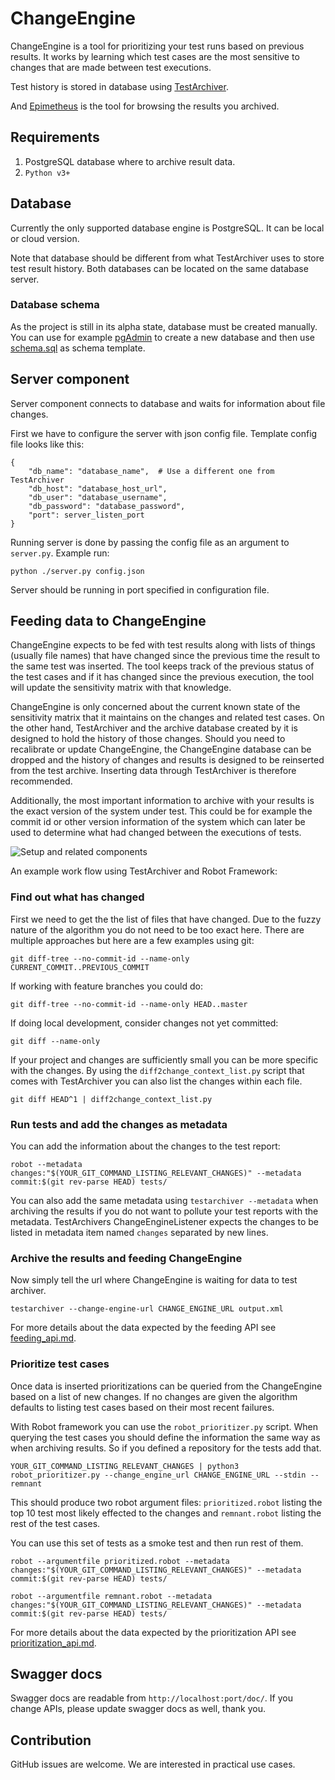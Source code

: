# ChangeEngine

ChangeEngine is a tool for prioritizing your test runs based on previous results. It works by learning which test cases are the most sensitive to changes that are made between test executions.

Test history is stored in database using [TestArchiver](https://github.com/salabs/TestArchiver).

And [Epimetheus](https://github.com/salabs/Epimetheus) is the tool for browsing the results you archived.

## Requirements

1) PostgreSQL database where to archive result data.
2) `Python v3+`

## Database

Currently the only supported database engine is PostgreSQL. It can be local or cloud version.

Note that database should be different from what TestArchiver uses to store test result history. Both databases can be located on the same database server.

### Database schema

As the project is still in its alpha state, database must be created manually. You can use for example [pgAdmin](https://www.pgadmin.org/) to create a new database and then use [schema.sql](schema.sql) as schema template.

## Server component

Server component connects to database and waits for information about file changes.

First we have to configure the server with json config file. Template config file looks like this:

    {
        "db_name": "database_name",  # Use a different one from TestArchiver
        "db_host": "database_host_url",
        "db_user": "database_username",
        "db_password": "database_password",
        "port": server_listen_port
    }

Running server is done by passing the config file as an argument to `server.py`. Example run:

    python ./server.py config.json

Server should be running in port specified in configuration file.

## Feeding data to ChangeEngine
ChangeEngine expects to be fed with test results along with lists of things (usually file names) that have changed since the previous time the result to the same test was inserted. The tool keeps track of the previous status of the test cases and if it has changed since the previous execution, the tool will update the sensitivity matrix with that knowledge.

ChangeEngine is only concerned about the current known state of the sensitivity matrix that it maintains on the changes and related test cases. On the other hand, TestArchiver and the archive database created by it is designed to hold the history of those changes. Should you need to recalibrate or update ChangeEngine, the ChangeEngine database can be dropped and the history of changes and results is designed to be reinserted from the test archive. Inserting data through TestArchiver is therefore recommended.

Additionally, the most important information to archive with your results is the exact version of the system under test. This could be for example the commit id or other version information of the system which can later be used to determine what had changed between the executions of tests.

![Setup and related components](ChangeEngineSetup.png)

An example work flow using TestArchiver and Robot Framework:

### Find out what has changed
First we need to get the the list of files that have changed. Due to the fuzzy nature of the algorithm you do not need to be too exact here. There are multiple approaches but here are a few examples using git:
```
git diff-tree --no-commit-id --name-only CURRENT_COMMIT..PREVIOUS_COMMIT
```
If working with feature branches you could do:
```
git diff-tree --no-commit-id --name-only HEAD..master
```
If doing local development, consider changes not yet committed:
```
git diff --name-only
```

If your project and changes are sufficiently small you can be more specific with the changes. By using the `diff2change_context_list.py` script that comes with TestArchiver you can also list the changes within each file.
```
git diff HEAD^1 | diff2change_context_list.py
```

### Run tests and add the changes as metadata
You can add the information about the changes to the test report:
```
robot --metadata changes:"$(YOUR_GIT_COMMAND_LISTING_RELEVANT_CHANGES)" --metadata commit:$(git rev-parse HEAD) tests/
```
You can also add the same metadata using `testarchiver --metadata` when archiving the results if you do not want to pollute your test reports with the metadata. TestArchivers ChangeEngineListener expects the changes to be listed in metadata item named `changes` separated by new lines.

### Archive the results and feeding ChangeEngine
Now simply tell the url where ChangeEngine is waiting for data to test archiver.
```
testarchiver --change-engine-url CHANGE_ENGINE_URL output.xml
```
For more details about the data expected by the feeding API see [feeding_api.md](feeding_api.md).

### Prioritize test cases
Once data is inserted prioritizations can be queried from the ChangeEngine based on a list of new changes. If no changes are given the algorithm defaults to listing test cases based on their most recent failures.

With Robot framework you can use the `robot_prioritizer.py` script. When querying the test cases you should define the information the same way as when archiving results. So if you defined a repository for the tests add that.
```
YOUR_GIT_COMMAND_LISTING_RELEVANT_CHANGES | python3 robot_prioritizer.py --change_engine_url CHANGE_ENGINE_URL --stdin --remnant
```
This should produce two robot argument files: `prioritized.robot` listing the top 10 test most likely effected to the changes and `remnant.robot` listing the rest of the test cases.

You can use this set of tests as a smoke test and then run rest of them.
```
robot --argumentfile prioritized.robot --metadata changes:"$(YOUR_GIT_COMMAND_LISTING_RELEVANT_CHANGES)" --metadata commit:$(git rev-parse HEAD) tests/

robot --argumentfile remnant.robot --metadata changes:"$(YOUR_GIT_COMMAND_LISTING_RELEVANT_CHANGES)" --metadata commit:$(git rev-parse HEAD) tests/
```
For more details about the data expected by the prioritization API see [prioritization_api.md](prioritization_api.md).

## Swagger docs

Swagger docs are readable from `http://localhost:port/doc/`. If you change APIs, please update swagger docs as well, thank you.

## Contribution

GitHub issues are welcome. We are interested in practical use cases.
